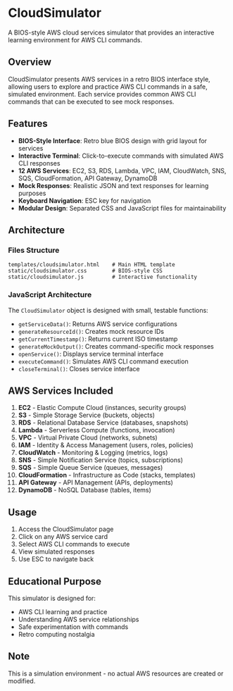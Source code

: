 # CloudSimulator

A BIOS-style AWS cloud services simulator that provides an interactive learning environment for AWS CLI commands.

## Overview

CloudSimulator presents AWS services in a retro BIOS interface style, allowing users to explore and practice AWS CLI commands in a safe, simulated environment. Each service provides common AWS CLI commands that can be executed to see mock responses.

## Features

- **BIOS-Style Interface**: Retro blue BIOS design with grid layout for services
- **Interactive Terminal**: Click-to-execute commands with simulated AWS CLI responses
- **12 AWS Services**: EC2, S3, RDS, Lambda, VPC, IAM, CloudWatch, SNS, SQS, CloudFormation, API Gateway, DynamoDB
- **Mock Responses**: Realistic JSON and text responses for learning purposes
- **Keyboard Navigation**: ESC key for navigation
- **Modular Design**: Separated CSS and JavaScript files for maintainability

## Architecture

### Files Structure
```
templates/cloudsimulator.html    # Main HTML template
static/cloudsimulator.css        # BIOS-style CSS
static/cloudsimulator.js         # Interactive functionality
```

### JavaScript Architecture
The `CloudSimulator` object is designed with small, testable functions:

- `getServiceData()`: Returns AWS service configurations
- `generateResourceId()`: Creates mock resource IDs
- `getCurrentTimestamp()`: Returns current ISO timestamp
- `generateMockOutput()`: Creates command-specific mock responses
- `openService()`: Displays service terminal interface
- `executeCommand()`: Simulates AWS CLI command execution
- `closeTerminal()`: Closes service interface

## AWS Services Included

1. **EC2** - Elastic Compute Cloud (instances, security groups)
2. **S3** - Simple Storage Service (buckets, objects)
3. **RDS** - Relational Database Service (databases, snapshots)
4. **Lambda** - Serverless Compute (functions, invocation)
5. **VPC** - Virtual Private Cloud (networks, subnets)
6. **IAM** - Identity & Access Management (users, roles, policies)
7. **CloudWatch** - Monitoring & Logging (metrics, logs)
8. **SNS** - Simple Notification Service (topics, subscriptions)
9. **SQS** - Simple Queue Service (queues, messages)
10. **CloudFormation** - Infrastructure as Code (stacks, templates)
11. **API Gateway** - API Management (APIs, deployments)
12. **DynamoDB** - NoSQL Database (tables, items)

## Usage

1. Access the CloudSimulator page
2. Click on any AWS service card
3. Select AWS CLI commands to execute
4. View simulated responses
5. Use ESC to navigate back

## Educational Purpose

This simulator is designed for:
- AWS CLI learning and practice
- Understanding AWS service relationships
- Safe experimentation with commands
- Retro computing nostalgia

## Note

This is a simulation environment - no actual AWS resources are created or modified.